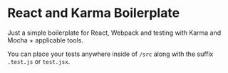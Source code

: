 # React and Karma Boilerplate

Just a simple boilerplate for React, Webpack and testing with Karma and Mocha + applicable tools.

You can place your tests anywhere inside of `/src` along with the suffix `.test.js` or `test.jsx`.

